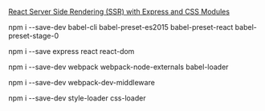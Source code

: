 [React Server Side Rendering (SSR) with Express and CSS Modules](https://codeburst.io/react-server-side-rendering-ssr-with-express-and-css-modules-722ef0cc8fa0)

npm i --save-dev babel-cli babel-preset-es2015 babel-preset-react babel-preset-stage-0

npm i --save express react react-dom

npm i --save-dev webpack webpack-node-externals babel-loader

npm i --save-dev webpack-dev-middleware

npm i --save-dev style-loader css-loader


